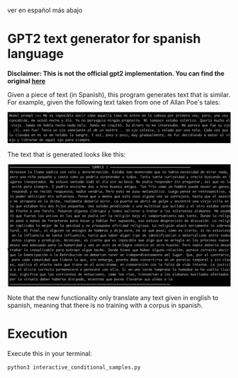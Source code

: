 ver en español más abajo

# GPT2 text generator for spanish language

**Disclaimer: This is not the official gpt2 implementation. You can find the original [here](https://github.com/openai/gpt-2)**

Given a piece of text (in Spanish), this program generates text that is similar. For example, given the following text taken from one of Allan Poe's tales:

![](https://github.com/EvyW/gpt2_text_generator_for_spanish_language/blob/master/pictures/input_example.png)

The text that is generated looks like this:

![](https://github.com/EvyW/gpt2_text_generator_for_spanish_language/blob/master/pictures/output_generated_text.png)

Note that the new functionality only translate any text given in english to spanish, meaning that there is no training with a corpus in spanish. 

# Execution

Execute this in your terminal:

```
python3 interactive_conditional_samples.py

```

